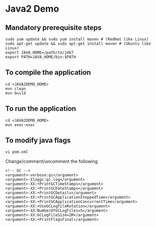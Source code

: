 # Java2 Demo
## Mandatory prerequisite steps
```
sudo yum update && sudo yum install maven # (RedHat like Linux)
sudo apt-get update && sudo apt-get install maven # (Ubuntu like Linux)
export JAVA_HOME=/path/to/jdk7
export PATH=JAVA_HOME/bin:$PATH
````

## To compile the application
```
cd <JAVA2DEMO_HOME>
mvn clean
mvn build
```
## To run the application
```
cd <JAVA2DEMO_HOME>
mvn exec:exec
```

## To modify java flags
```
vi pom.xml
```
Change/comment/uncomment the following
```
<!-- GC -->
<argument>-verbose:gc</argument>
<argument>-Xloggc:gc.log</argument>
<argument>-XX:+PrintGCTimeStamps</argument>
<argument>-XX:+PrintGCDateStamps</argument>
<argument>-XX:+PrintGCDetails</argument>
<argument>-XX:+PrintGCApplicationStoppedTime</argument>
<argument>-XX:+PrintGCApplicationConcurrentTime</argument>
<argument>-XX:+UseGCLogFileRotation</argument>
<argument>-XX:NumberOfGCLogFiles=5</argument>
<argument>-XX:GCLogFileSize=2M</argument>
<argument>-XX:+PrintFlagsFinal</argument>
```
